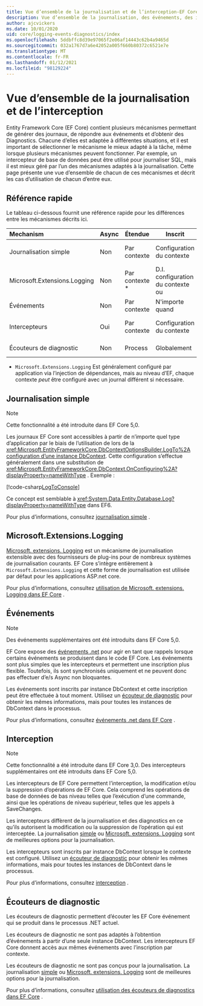 ```yaml
---
title: Vue d’ensemble de la journalisation et de l’interception-EF Core
description: Vue d’ensemble de la journalisation, des événements, des intercepteurs et des diagnostics pour EF Core
author: ajcvickers
ms.date: 10/01/2020
uid: core/logging-events-diagnostics/index
ms.openlocfilehash: 5ddbffc8d39e97065f2e06af14443c62b4a9465d
ms.sourcegitcommit: 032a1767d7a6e42052a005f660b80372c6521e7e
ms.translationtype: MT
ms.contentlocale: fr-FR
ms.lasthandoff: 01/12/2021
ms.locfileid: "98129224"
---
```

# <a name="overview-of-logging-and-interception"></a>Vue d’ensemble de la journalisation et de l’interception

Entity Framework Core (EF Core) contient plusieurs mécanismes permettant de générer des journaux, de répondre aux événements et d’obtenir des Diagnostics. Chacune d’elles est adaptée à différentes situations, et il est important de sélectionner le mécanisme le mieux adapté à la tâche, même lorsque plusieurs mécanismes peuvent fonctionner. Par exemple, un intercepteur de base de données peut être utilisé pour journaliser SQL, mais il est mieux géré par l’un des mécanismes adaptés à la journalisation. Cette page présente une vue d’ensemble de chacun de ces mécanismes et décrit les cas d’utilisation de chacun d’entre eux.

## <a name="quick-reference"></a>Référence rapide

Le tableau ci-dessous fournit une référence rapide pour les différences entre les mécanismes décrits ici.

| Mechanism |  Async | Étendue | Inscrit | Usage prévu
|:----------|--------|-------|------------|-------------
| Journalisation simple | Non | Par contexte | Configuration du contexte | Journalisation au moment du développement
| Microsoft.Extensions.Logging | Non | Par contexte * | D.I. configuration du contexte ou | Journalisation de la production
| Événements | Non | Par contexte | N'importe quand | Réagir aux événements EF
| Intercepteurs | Oui | Par contexte | Configuration du contexte | Manipulation des opérations EF
| Écouteurs de diagnostic | Non | Process | Globalement | Diagnostic d'application

* `Microsoft.Extensions.Logging` Est généralement configuré par application via l’injection de dépendances, mais au niveau d’EF, chaque contexte _peut_ être configuré avec un journal différent si nécessaire.

## <a name="simple-logging"></a>Journalisation simple

> [!NOTE]
> Cette fonctionnalité a été introduite dans EF Core 5,0.

Les journaux EF Core sont accessibles à partir de n’importe quel type d’application par le biais de l’utilisation de lors de la <xref:Microsoft.EntityFrameworkCore.DbContextOptionsBuilder.LogTo%2A> [configuration d’une instance DbContext](xref:core/dbcontext-configuration/index). Cette configuration s’effectue généralement dans une substitution de <xref:Microsoft.EntityFrameworkCore.DbContext.OnConfiguring%2A?displayProperty=nameWithType> . Exemple :

<!--
    protected override void OnConfiguring(DbContextOptionsBuilder optionsBuilder)
        => optionsBuilder.LogTo(Console.WriteLine);
-->
[!code-csharp[LogToConsole](../../../samples/core/Miscellaneous/Logging/SimpleLogging/Program.cs?name=LogToConsole)]

Ce concept est semblable à <xref:System.Data.Entity.Database.Log?displayProperty=nameWithType> dans EF6.

Pour plus d’informations, consultez [journalisation simple](xref:core/logging-events-diagnostics/simple-logging) .

## <a name="microsoftextensionslogging"></a>Microsoft.Extensions.Logging

[Microsoft. extensions. Logging](/dotnet/core/extensions/logging) est un mécanisme de journalisation extensible avec des fournisseurs de plug-ins pour de nombreux systèmes de journalisation courants. EF Core s’intègre entièrement à `Microsoft.Extensions.Logging` et cette forme de journalisation est utilisée par défaut pour les applications ASP.net core.

Pour plus d’informations, consultez [utilisation de Microsoft. extensions. Logging dans EF Core](xref:core/logging-events-diagnostics/extensions-logging) .

## <a name="events"></a>Événements

> [!NOTE]
> Des événements supplémentaires ont été introduits dans EF Core 5,0.

EF Core expose des [événements .net](/dotnet/standard/events/) pour agir en tant que rappels lorsque certains événements se produisent dans le code EF Core. Les événements sont plus simples que les intercepteurs et permettent une inscription plus flexible. Toutefois, ils sont synchronisés uniquement et ne peuvent donc pas effectuer d’e/s Async non bloquantes.

Les événements sont inscrits par instance DbContext et cette inscription peut être effectuée à tout moment. Utilisez un [écouteur de diagnostic](xref:core/logging-events-diagnostics/diagnostic-listeners) pour obtenir les mêmes informations, mais pour toutes les instances de DbContext dans le processus.

Pour plus d’informations, consultez [événements .net dans EF Core](xref:core/logging-events-diagnostics/events) .

## <a name="interception"></a>Interception

> [!NOTE]
> Cette fonctionnalité a été introduite dans EF Core 3,0. Des intercepteurs supplémentaires ont été introduits dans EF Core 5,0.

Les intercepteurs de EF Core permettent l’interception, la modification et/ou la suppression d’opérations de EF Core. Cela comprend les opérations de base de données de bas niveau telles que l’exécution d’une commande, ainsi que les opérations de niveau supérieur, telles que les appels à SaveChanges.

Les intercepteurs diffèrent de la journalisation et des diagnostics en ce qu’ils autorisent la modification ou la suppression de l’opération qui est interceptée. La journalisation [simple](xref:core/logging-events-diagnostics/simple-logging) ou [Microsoft. extensions. Logging](xref:core/logging-events-diagnostics/extensions-logging) sont de meilleures options pour la journalisation.

Les intercepteurs sont inscrits par instance DbContext lorsque le contexte est configuré. Utilisez un [écouteur de diagnostic](xref:core/logging-events-diagnostics/diagnostic-listeners) pour obtenir les mêmes informations, mais pour toutes les instances de DbContext dans le processus.

Pour plus d’informations, consultez [interception](xref:core/logging-events-diagnostics/interceptors) .

## <a name="diagnostic-listeners"></a>Écouteurs de diagnostic

Les écouteurs de diagnostic permettent d’écouter les EF Core événement qui se produit dans le processus .NET actuel.

Les écouteurs de diagnostic ne sont pas adaptés à l’obtention d’événements à partir d’une seule instance DbContext. Les intercepteurs EF Core donnent accès aux mêmes événements avec l’inscription par contexte.

Les écouteurs de diagnostic ne sont pas conçus pour la journalisation. La journalisation [simple](xref:core/logging-events-diagnostics/simple-logging) ou [Microsoft. extensions. Logging](xref:core/logging-events-diagnostics/extensions-logging) sont de meilleures options pour la journalisation.

Pour plus d’informations, consultez [utilisation des écouteurs de diagnostics dans EF Core](xref:core/logging-events-diagnostics/diagnostic-listeners) .
